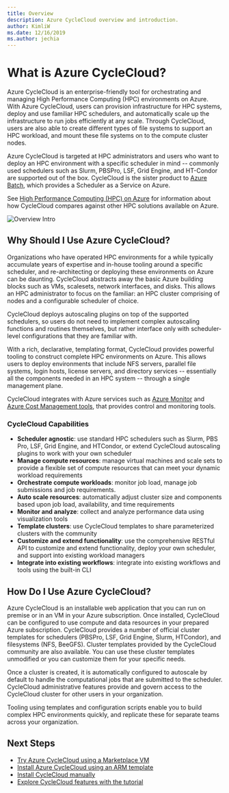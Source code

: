 ```yaml
---
title: Overview
description: Azure CycleCloud overview and introduction.
author: KimliW
ms.date: 12/16/2019
ms.author: jechia
---
```


# What is Azure CycleCloud?

Azure CycleCloud is an enterprise-friendly tool for orchestrating and managing High Performance Computing (HPC) environments on Azure. With Azure CycleCloud, users can provision infrastructure for HPC systems, deploy and use familiar HPC schedulers, and automatically scale up the infrastructure to run jobs efficiently at any scale. Through CycleCloud, users are also able to create different types of file systems to support an HPC workload, and mount these file systems on to the compute cluster nodes.

Azure CycleCloud is targeted at HPC administrators and users who want to deploy an HPC environment with a specific scheduler in mind -- commonly used schedulers such as Slurm, PBSPro, LSF, Grid Engine, and HT-Condor are supported out of the box. CycleCloud is the sister product to [Azure Batch](https://docs.microsoft.com/en-us/azure/batch/batch-technical-overview), which provides a Scheduler as a Service on Azure.

See [High Performance Computing (HPC) on Azure](https://docs.microsoft.com/azure/architecture/topics/high-performance-computing/) for information about how CycleCloud compares against other HPC solutions available on Azure.

![Overview Intro](~/images/overview-gui.png)

[//]: # (Rob will provide a video that should work?)

## Why Should I Use Azure CycleCloud?

Organizations who have operated HPC environments for a while typically accumulate years of expertise and in-house tooling around a specific scheduler, and re-architecting or deploying these environments on Azure can be daunting. CycleCloud abstracts away the basic Azure building blocks such as VMs, scalesets, network interfaces, and disks. This allows an HPC administrator to focus on the familiar: an HPC cluster comprising of nodes and a configurable scheduler of choice.

CycleCloud deploys autoscaling plugins on top of the supported schedulers, so users do not need to implement complex autoscaling functions and routines themselves, but rather interface only with scheduler-level configurations that they are familiar with.

With a rich, declarative, templating format, CycleCloud provides powerful tooling to construct complete HPC environments on Azure. This allows users to deploy environments that include NFS servers, parallel file systems, login hosts, license servers, and directory services -- essentially all the components needed in an HPC system -- through a single management plane.

CycleCloud integrates with Azure services such as [Azure Monitor](https://docs.microsoft.com/azure/azure-monitor/overview) and [Azure Cost Management tools](https://docs.microsoft.com/azure/cost-management/overview-cost-mgt), that provides control and monitoring tools.

### CycleCloud Capabilities

[//]: # (might want to convert this to a table with mini screenshots similar to App Insights overview)

* **Scheduler agnostic**: use standard HPC schedulers such as Slurm, PBS Pro, LSF, Grid Engine, and HTCondor, or extend CycleCloud autoscaling plugins to work with your own scheduler
* **Manage compute resources**: manage virtual machines and scale sets to provide a flexible set of compute resources that can meet your dynamic workload requirements
* **Orchestrate compute workloads**: monitor job load, manage job submissions and job requirements.
* **Auto scale resources**: automatically adjust cluster size and components based upon job load, availability, and time requirements
* **Monitor and analyze**: collect and analyze performance data using visualization tools
* **Template clusters**: use CycleCloud templates to share parameterized clusters with the community
* **Customize and extend functionality**: use the comprehensive RESTful API to customize and extend functionality, deploy your own scheduler, and support into existing workload managers
* **Integrate into existing workflows**: integrate into existing workflows and tools using the built-in CLI

## How Do I Use Azure CycleCloud?

Azure CycleCloud is an installable web application that you can run on premise or in an VM in your Azure subscription. Once installed, CycleCloud can be configured to use compute and data resources in your prepared Azure subscription. CycleCloud provides a number of official cluster templates for schedulers (PBSPro, LSF, Grid Engine, Slurm, HTCondor), and filesystems (NFS, BeeGFS). Cluster templates provided by the CycleCloud community are also available. You can use these cluster templates unmodified or you can customize them for your specific needs.

Once a cluster is created, it is automatically configured to autoscale by default to handle the computational jobs that are submitted to the scheduler. CycleCloud administrative features provide and govern access to the CycleCloud cluster for other users in your organization.

Tooling using templates and configuration scripts enable you to build complex HPC environments quickly, and replicate these for separate teams across your organization.

[//]: # (## What cluster types are available?)

[//]: # (Provide a list of existing official templates?)

## Next Steps

* [Try Azure CycleCloud using a Marketplace VM](qs-install-marketplace.md)
* [Install Azure CycleCloud using an ARM template](qs-install-arm.md)
* [Install CycleCloud manually](qs-install-manual.md)
* [Explore CycleCloud features with the tutorial](./tutorials/create-cluster.md)
